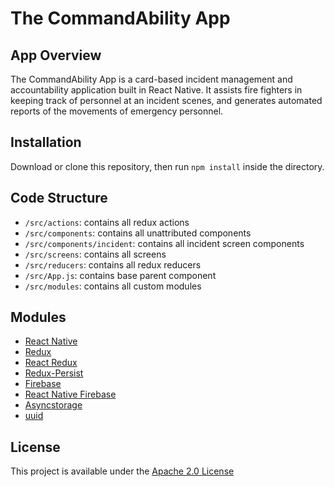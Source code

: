 # The CommandAbility App

## App Overview
The CommandAbility App is a card-based incident management and accountability application built in React Native. It assists fire fighters in keeping track of personnel at an incident scenes, and generates automated reports of the movements of emergency personnel. 

## Installation

Download or clone this repository, then run `npm install` inside the directory. 

## Code Structure
- `/src/actions`: contains all redux actions
- `/src/components`: contains all unattributed components
- `/src/components/incident`: contains all incident screen components
- `/src/screens`: contains all screens
- `/src/reducers`: contains all redux reducers
- `/src/App.js`: contains base parent component
- `/src/modules`: contains all custom modules

## Modules
 - [React Native](https://facebook.github.io/react-native/)
 - [Redux](https://redux.js.org/)
 - [React Redux](https://react-redux.js.org/)
 - [Redux-Persist](https://github.com/rt2zz/redux-persist)
 - [Firebase](https://firebase.google.com/)
 - [React Native Firebase](https://rnfirebase.io/)
 - [Asyncstorage](https://github.com/react-native-community/async-storage)
 - [uuid](https://github.com/kelektiv/node-uuid)

## License
This project is available under the [Apache 2.0 License](https://github.com/CommandAbility/CAA-2019/blob/master/LICENSE)
